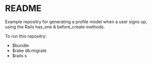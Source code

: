 # README

Example repositry for generating a profile model when a user signs up, using the Rails has_one & before_create methods.

To run this repositry:
* $bundle
* $rake db:migrate
* $rails s
